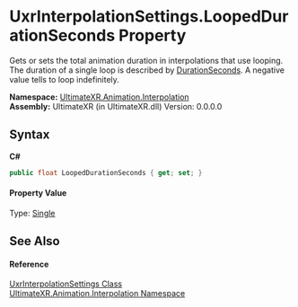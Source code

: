 # UxrInterpolationSettings.LoopedDurationSeconds Property 
 

Gets or sets the total animation duration in interpolations that use looping. The duration of a single loop is described by <a href="P_UltimateXR_Animation_Interpolation_UxrInterpolationSettings_DurationSeconds">DurationSeconds</a>. A negative value tells to loop indefinitely.

**Namespace:**&nbsp;<a href="N_UltimateXR_Animation_Interpolation">UltimateXR.Animation.Interpolation</a><br />**Assembly:**&nbsp;UltimateXR (in UltimateXR.dll) Version: 0.0.0.0

## Syntax

**C#**<br />
``` C#
public float LoopedDurationSeconds { get; set; }
```


#### Property Value
Type: <a href="https://docs.microsoft.com/dotnet/api/system.single" target="_blank" rel="noopener noreferrer">Single</a>

## See Also


#### Reference
<a href="T_UltimateXR_Animation_Interpolation_UxrInterpolationSettings">UxrInterpolationSettings Class</a><br /><a href="N_UltimateXR_Animation_Interpolation">UltimateXR.Animation.Interpolation Namespace</a><br />